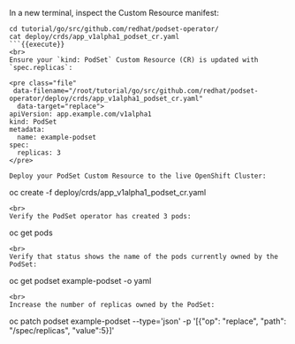 In a new terminal, inspect the Custom Resource manifest:

```
cd tutorial/go/src/github.com/redhat/podset-operator/
cat deploy/crds/app_v1alpha1_podset_cr.yaml
```{{execute}}
<br>
Ensure your `kind: PodSet` Custom Resource (CR) is updated with `spec.replicas`:

<pre class="file"
 data-filename="/root/tutorial/go/src/github.com/redhat/podset-operator/deploy/crds/app_v1alpha1_podset_cr.yaml"
  data-target="replace">
apiVersion: app.example.com/v1alpha1
kind: PodSet
metadata:
  name: example-podset
spec:
  replicas: 3
</pre>

Deploy your PodSet Custom Resource to the live OpenShift Cluster:

```
oc create -f deploy/crds/app_v1alpha1_podset_cr.yaml
```{{execute}}
<br>
Verify the PodSet operator has created 3 pods:

```
oc get pods
```{{execute}}
<br>
Verify that status shows the name of the pods currently owned by the PodSet:

```
oc get podset example-podset -o yaml
```{{execute}}
<br>
Increase the number of replicas owned by the PodSet:

```
oc patch podset example-podset --type='json' -p '[{"op": "replace", "path": "/spec/replicas", "value":5}]'
```{{execute}}
